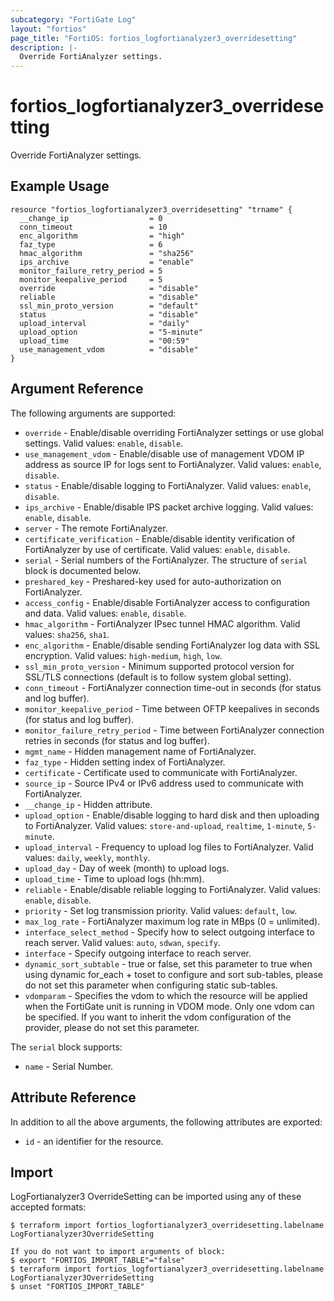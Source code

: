 ```yaml
---
subcategory: "FortiGate Log"
layout: "fortios"
page_title: "FortiOS: fortios_logfortianalyzer3_overridesetting"
description: |-
  Override FortiAnalyzer settings.
---
```


# fortios_logfortianalyzer3_overridesetting
Override FortiAnalyzer settings.

## Example Usage

```hcl
resource "fortios_logfortianalyzer3_overridesetting" "trname" {
  __change_ip                  = 0
  conn_timeout                 = 10
  enc_algorithm                = "high"
  faz_type                     = 6
  hmac_algorithm               = "sha256"
  ips_archive                  = "enable"
  monitor_failure_retry_period = 5
  monitor_keepalive_period     = 5
  override                     = "disable"
  reliable                     = "disable"
  ssl_min_proto_version        = "default"
  status                       = "disable"
  upload_interval              = "daily"
  upload_option                = "5-minute"
  upload_time                  = "00:59"
  use_management_vdom          = "disable"
}
```

## Argument Reference

The following arguments are supported:

* `override` - Enable/disable overriding FortiAnalyzer settings or use global settings. Valid values: `enable`, `disable`.
* `use_management_vdom` - Enable/disable use of management VDOM IP address as source IP for logs sent to FortiAnalyzer. Valid values: `enable`, `disable`.
* `status` - Enable/disable logging to FortiAnalyzer. Valid values: `enable`, `disable`.
* `ips_archive` - Enable/disable IPS packet archive logging. Valid values: `enable`, `disable`.
* `server` - The remote FortiAnalyzer.
* `certificate_verification` - Enable/disable identity verification of FortiAnalyzer by use of certificate. Valid values: `enable`, `disable`.
* `serial` - Serial numbers of the FortiAnalyzer. The structure of `serial` block is documented below.
* `preshared_key` - Preshared-key used for auto-authorization on FortiAnalyzer.
* `access_config` - Enable/disable FortiAnalyzer access to configuration and data. Valid values: `enable`, `disable`.
* `hmac_algorithm` - FortiAnalyzer IPsec tunnel HMAC algorithm. Valid values: `sha256`, `sha1`.
* `enc_algorithm` - Enable/disable sending FortiAnalyzer log data with SSL encryption. Valid values: `high-medium`, `high`, `low`.
* `ssl_min_proto_version` - Minimum supported protocol version for SSL/TLS connections (default is to follow system global setting).
* `conn_timeout` - FortiAnalyzer connection time-out in seconds (for status and log buffer).
* `monitor_keepalive_period` - Time between OFTP keepalives in seconds (for status and log buffer).
* `monitor_failure_retry_period` - Time between FortiAnalyzer connection retries in seconds (for status and log buffer).
* `mgmt_name` - Hidden management name of FortiAnalyzer.
* `faz_type` - Hidden setting index of FortiAnalyzer.
* `certificate` - Certificate used to communicate with FortiAnalyzer.
* `source_ip` - Source IPv4 or IPv6 address used to communicate with FortiAnalyzer.
* `__change_ip` - Hidden attribute.
* `upload_option` - Enable/disable logging to hard disk and then uploading to FortiAnalyzer. Valid values: `store-and-upload`, `realtime`, `1-minute`, `5-minute`.
* `upload_interval` - Frequency to upload log files to FortiAnalyzer. Valid values: `daily`, `weekly`, `monthly`.
* `upload_day` - Day of week (month) to upload logs.
* `upload_time` - Time to upload logs (hh:mm).
* `reliable` - Enable/disable reliable logging to FortiAnalyzer. Valid values: `enable`, `disable`.
* `priority` - Set log transmission priority. Valid values: `default`, `low`.
* `max_log_rate` - FortiAnalyzer maximum log rate in MBps (0 = unlimited).
* `interface_select_method` - Specify how to select outgoing interface to reach server. Valid values: `auto`, `sdwan`, `specify`.
* `interface` - Specify outgoing interface to reach server.
* `dynamic_sort_subtable` - true or false, set this parameter to true when using dynamic for_each + toset to configure and sort sub-tables, please do not set this parameter when configuring static sub-tables.
* `vdomparam` - Specifies the vdom to which the resource will be applied when the FortiGate unit is running in VDOM mode. Only one vdom can be specified. If you want to inherit the vdom configuration of the provider, please do not set this parameter.

The `serial` block supports:

* `name` - Serial Number.


## Attribute Reference

In addition to all the above arguments, the following attributes are exported:
* `id` - an identifier for the resource.

## Import

LogFortianalyzer3 OverrideSetting can be imported using any of these accepted formats:
```
$ terraform import fortios_logfortianalyzer3_overridesetting.labelname LogFortianalyzer3OverrideSetting

If you do not want to import arguments of block:
$ export "FORTIOS_IMPORT_TABLE"="false"
$ terraform import fortios_logfortianalyzer3_overridesetting.labelname LogFortianalyzer3OverrideSetting
$ unset "FORTIOS_IMPORT_TABLE"
```
